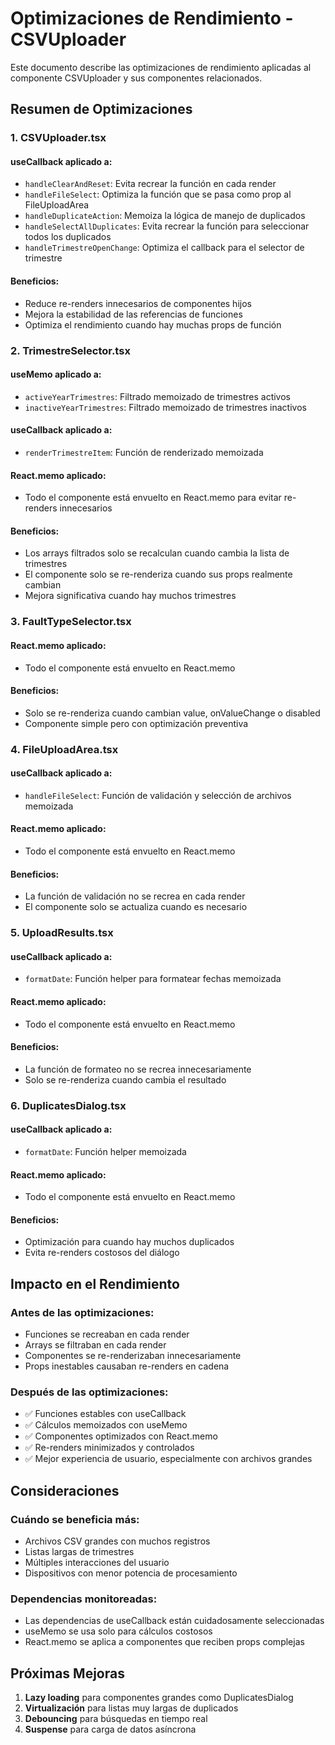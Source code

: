 # Optimizaciones de Rendimiento - CSVUploader

Este documento describe las optimizaciones de rendimiento aplicadas al componente CSVUploader y sus componentes relacionados.

## Resumen de Optimizaciones

### 1. CSVUploader.tsx

#### useCallback aplicado a:
- `handleClearAndReset`: Evita recrear la función en cada render
- `handleFileSelect`: Optimiza la función que se pasa como prop al FileUploadArea
- `handleDuplicateAction`: Memoiza la lógica de manejo de duplicados
- `handleSelectAllDuplicates`: Evita recrear la función para seleccionar todos los duplicados
- `handleTrimestreOpenChange`: Optimiza el callback para el selector de trimestre

#### Beneficios:
- Reduce re-renders innecesarios de componentes hijos
- Mejora la estabilidad de las referencias de funciones
- Optimiza el rendimiento cuando hay muchas props de función

### 2. TrimestreSelector.tsx

#### useMemo aplicado a:
- `activeYearTrimestres`: Filtrado memoizado de trimestres activos
- `inactiveYearTrimestres`: Filtrado memoizado de trimestres inactivos

#### useCallback aplicado a:
- `renderTrimestreItem`: Función de renderizado memoizada

#### React.memo aplicado:
- Todo el componente está envuelto en React.memo para evitar re-renders innecesarios

#### Beneficios:
- Los arrays filtrados solo se recalculan cuando cambia la lista de trimestres
- El componente solo se re-renderiza cuando sus props realmente cambian
- Mejora significativa cuando hay muchos trimestres

### 3. FaultTypeSelector.tsx

#### React.memo aplicado:
- Todo el componente está envuelto en React.memo

#### Beneficios:
- Solo se re-renderiza cuando cambian value, onValueChange o disabled
- Componente simple pero con optimización preventiva

### 4. FileUploadArea.tsx

#### useCallback aplicado a:
- `handleFileSelect`: Función de validación y selección de archivos memoizada

#### React.memo aplicado:
- Todo el componente está envuelto en React.memo

#### Beneficios:
- La función de validación no se recrea en cada render
- El componente solo se actualiza cuando es necesario

### 5. UploadResults.tsx

#### useCallback aplicado a:
- `formatDate`: Función helper para formatear fechas memoizada

#### React.memo aplicado:
- Todo el componente está envuelto en React.memo

#### Beneficios:
- La función de formateo no se recrea innecesariamente
- Solo se re-renderiza cuando cambia el resultado

### 6. DuplicatesDialog.tsx

#### useCallback aplicado a:
- `formatDate`: Función helper memoizada

#### React.memo aplicado:
- Todo el componente está envuelto en React.memo

#### Beneficios:
- Optimización para cuando hay muchos duplicados
- Evita re-renders costosos del diálogo

## Impacto en el Rendimiento

### Antes de las optimizaciones:
- Funciones se recreaban en cada render
- Arrays se filtraban en cada render
- Componentes se re-renderizaban innecesariamente
- Props inestables causaban re-renders en cadena

### Después de las optimizaciones:
- ✅ Funciones estables con useCallback
- ✅ Cálculos memoizados con useMemo
- ✅ Componentes optimizados con React.memo
- ✅ Re-renders minimizados y controlados
- ✅ Mejor experiencia de usuario, especialmente con archivos grandes

## Consideraciones

### Cuándo se beneficia más:
- Archivos CSV grandes con muchos registros
- Listas largas de trimestres
- Múltiples interacciones del usuario
- Dispositivos con menor potencia de procesamiento

### Dependencias monitoreadas:
- Las dependencias de useCallback están cuidadosamente seleccionadas
- useMemo se usa solo para cálculos costosos
- React.memo se aplica a componentes que reciben props complejas

## Próximas Mejoras

1. **Lazy loading** para componentes grandes como DuplicatesDialog
2. **Virtualización** para listas muy largas de duplicados
3. **Debouncing** para búsquedas en tiempo real
4. **Suspense** para carga de datos asíncrona
